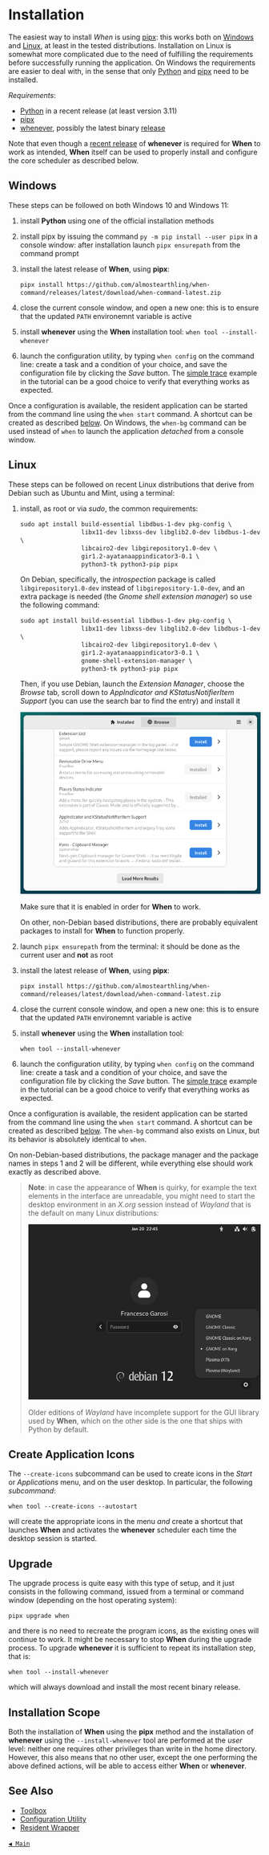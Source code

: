 # Installation

The easiest way to install _When_ is using [pipx](https://pipx.pypa.io/): this works both on [Windows](#windows) and [Linux](#linux), at least in the tested distributions. Installation on Linux is somewhat more complicated due to the need of fulfilling the requirements before successfully running the application. On Windows the requirements are easier to deal with, in the sense that only [Python](https://www.python.org/) and [pipx](https://pipx.pypa.io/) need to be installed.

_Requirements_:

* [Python](https://www.python.org/) in a recent release (at least version 3.11)
* [pipx](https://pipx.pypa.io/)
* [whenever](https://github.com/almostearthling/whenever), possibly the latest binary [release](https://github.com/almostearthling/whenever/releases)

Note that even though a [recent release](https://github.com/almostearthling/whenever/releases/latest) of **whenever** is required for **When** to work as intended, **When** itself can be used to properly install and configure the core scheduler as described below.


## Windows

These steps can be followed on both Windows 10 and Windows 11:

1. install **Python** using one of the official installation methods
2. install pipx by issuing the command `py -m pip install --user pipx` in a console window: after installation launch `pipx ensurepath` from the command prompt
3. install the latest release of **When**, using **pipx**:

   ```batch
   pipx install https://github.com/almostearthling/when-command/releases/latest/download/when-command-latest.zip
   ```

4. close the current console window, and open a new one: this is to ensure that the updated `PATH` environemnt variable is active
5. install **whenever** using the **When** installation tool: `when tool --install-whenever`
6. launch the configuration utility, by typing `when config` on the command line: create a task and a condition of your choice, and save the configuration file by clicking the _Save_ button. The [simple trace](tutorial.md#simple-trace) example in the tutorial can be a good choice to verify that everything works as expected.

Once a configuration is available, the resident application can be started from the command line using the `when start` command. A shortcut can be created as described [below](#create-application-icons). On Windows, the `when-bg` command can be used instead of `when` to launch the application _detached_ from a console window.


## Linux

These steps can be followed on recent Linux distributions that derive from Debian such as Ubuntu and Mint, using a terminal:

1. install, as root or via _sudo_, the common requirements:

   ```shell
   sudo apt install build-essential libdbus-1-dev pkg-config \
                    libx11-dev libxss-dev libglib2.0-dev libdbus-1-dev \
                    libcairo2-dev libgirepository1.0-dev \
                    gir1.2-ayatanaappindicator3-0.1 \
                    python3-tk python3-pip pipx
   ```

   On Debian, specifically, the _introspection_ package is called `libgirepository1.0-dev` instead of `libgirepository-1.0-dev`, and an extra package is needed (the _Gnome shell extension manager_) so use the following command:

   ```shell
   sudo apt install build-essential libdbus-1-dev pkg-config \
                    libx11-dev libxss-dev libglib2.0-dev libdbus-1-dev \
                    libcairo2-dev libgirepository1.0-dev \
                    gir1.2-ayatanaappindicator3-0.1 \
                    gnome-shell-extension-manager \
                    python3-tk python3-pip pipx
   ```

   Then, if you use Debian, launch the _Extension Manager_, choose the _Browse_ tab, scroll down to _AppIndicator and KStatusNotifierItem Support_ (you can use the search bar to find the entry) and install it

   ![GnomeExtensionManager](graphics/install-linux-extmgr.png)

   Make sure that it is enabled in order for **When** to work.

   On other, non-Debian based distributions, there are probably equivalent packages to install for **When** to function properly.

2. launch `pipx ensurepath` from the terminal: it should be done as the current user and **not** as root
3. install the latest release of **When**, using **pipx**:

   ```shell
   pipx install https://github.com/almostearthling/when-command/releases/latest/download/when-command-latest.zip
   ```

4. close the current console window, and open a new one: this is to ensure that the updated `PATH` environemnt variable is active
5. install **whenever** using the **When** installation tool:

   ```shell
   when tool --install-whenever
   ```

6. launch the configuration utility, by typing `when config` on the command line: create a task and a condition of your choice, and save the configuration file by clicking the _Save_ button. The [simple trace](tutorial.md#simple-trace) example in the tutorial can be a good choice to verify that everything works as expected.

Once a configuration is available, the resident application can be started from the command line using the `when start` command. A shortcut can be created as described [below](#create-application-icons). The `when-bg` command also exists on Linux, but its behavior is absolutely identical to `when`.

On non-Debian-based distributions, the package manager and the package names in steps 1 and 2 will be different, while everything else should work exactly as described above.

> **Note**: in case the appearance of **When** is quirky, for example the text elements in the interface are unreadable, you might need to start the desktop environment in an _X.org_ session instead of _Wayland_ that is the default on many Linux distributions:
>
> ![GnomeLogin](graphics/install-gnome-login.png)
>
> Older editions of _Wayland_ have incomplete support for the GUI library used by **When**, which on the other side is the one that ships with Python by default.


## Create Application Icons

The `--create-icons` subcommand can be used to create icons in the _Start_ or _Applications_ menu, and on the user desktop. In particular, the following _subcommand_:

```shell
when tool --create-icons --autostart
```

will create the appropriate icons in the menu _and_ create a shortcut that launches **When** and activates the **whenever** scheduler each time the desktop session is started.


## Upgrade

The upgrade process is quite easy with this type of setup, and it just consists in the following command, issued from a terminal or command window (depending on the host operating system):

```shell
pipx upgrade when
```

and there is no need to recreate the program icons, as the existing ones will continue to work. It might be necessary to stop **When** during the upgrade process. To upgrade **whenever** it is sufficient to repeat its installation step, that is:

```shell
when tool --install-whenever
```

which will always download and install the most recent binary release.


## Installation Scope

Both the installation of **When** using the **pipx** method and the installation of **whenever** using the `--install-whenever` tool are performed at the _user_ level: neither one requires other privileges than write in the home directory. However, this also means that no other user, except the one performing the above defined actions, will be able to access either **When** or **whenever**.


## See Also

* [Toolbox](cli.md#toolbox)
* [Configuration Utility](cfgform.md)
* [Resident Wrapper](tray.md)


[`◀ Main`](main.md)

